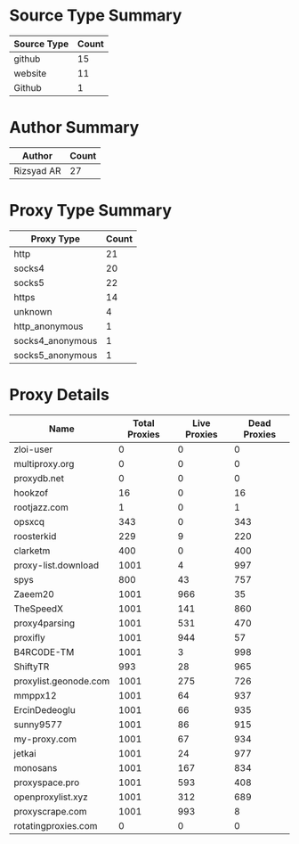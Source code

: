 # Source Type Summary

| Source Type | Count |
|-------------|-------|
| github | 15 |
| website | 11 |
| Github | 1 |


# Author Summary

| Author | Count |
|--------|-------|
| Rizsyad AR | 27 |


# Proxy Type Summary

| Proxy Type | Count |
|------------|-------|
| http | 21 |
| socks4 | 20 |
| socks5 | 22 |
| https | 14 |
| unknown | 4 |
| http_anonymous | 1 |
| socks4_anonymous | 1 |
| socks5_anonymous | 1 |


# Proxy Details

| Name | Total Proxies | Live Proxies | Dead Proxies |
|------|---------------|--------------|---------------|
| zloi-user | 0 | 0 | 0 |
| multiproxy.org | 0 | 0 | 0 |
| proxydb.net | 0 | 0 | 0 |
| hookzof | 16 | 0 | 16 |
| rootjazz.com | 1 | 0 | 1 |
| opsxcq | 343 | 0 | 343 |
| roosterkid | 229 | 9 | 220 |
| clarketm | 400 | 0 | 400 |
| proxy-list.download | 1001 | 4 | 997 |
| spys | 800 | 43 | 757 |
| Zaeem20 | 1001 | 966 | 35 |
| TheSpeedX | 1001 | 141 | 860 |
| proxy4parsing | 1001 | 531 | 470 |
| proxifly | 1001 | 944 | 57 |
| B4RC0DE-TM | 1001 | 3 | 998 |
| ShiftyTR | 993 | 28 | 965 |
| proxylist.geonode.com | 1001 | 275 | 726 |
| mmppx12 | 1001 | 64 | 937 |
| ErcinDedeoglu | 1001 | 66 | 935 |
| sunny9577 | 1001 | 86 | 915 |
| my-proxy.com | 1001 | 67 | 934 |
| jetkai | 1001 | 24 | 977 |
| monosans | 1001 | 167 | 834 |
| proxyspace.pro | 1001 | 593 | 408 |
| openproxylist.xyz | 1001 | 312 | 689 |
| proxyscrape.com | 1001 | 993 | 8 |
| rotatingproxies.com | 0 | 0 | 0 |
